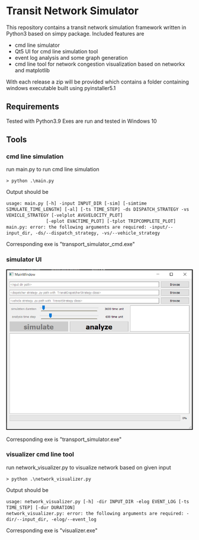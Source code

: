 # Transit Network Simulator

This repository contains a transit network simulation framework written in Python3 based on simpy package. Included features are
 - cmd line simulator
 - Qt5 UI for cmd line simulation tool
 - event log analysis and some graph generation
 - cmd line tool for network congestion visualization based on networkx and matplotlib

With each release a zip will be provided which contains a folder containing windows executable built using pyinstaller5.1

## Requirements
Tested with Python3.9
Exes are run and tested in Windows 10

## Tools

### cmd line simulation
run main.py to run cmd line simulation
```
> python .\main.py
```
Output should be
```
usage: main.py [-h] -input INPUT_DIR [-sim] [-simtime SIMULATE_TIME_LENGTH] [-al] [-ts TIME_STEP] -ds DISPATCH_STRATEGY -vs VEHICLE_STRATEGY [-velplot AVGVELOCITY_PLOT]
               [-eplot EVACTIME_PLOT] [-tplot TRIPCOMPLETE_PLOT]
main.py: error: the following arguments are required: -input/--input_dir, -ds/--dispatch_strategy, -vs/--vehicle_strategy
```

Corresponding exe is "transport_simulator_cmd.exe"

### simulator UI
![simulator ui image](./doc/simulator_ui.PNG)

Corresponding exe is "transport_simulator.exe"

### visualizer cmd line tool

run network_visualizer.py to visualize network based on given input
```
> python .\network_visualizer.py
```
Output should be 
```
usage: network_visualizer.py [-h] -dir INPUT_DIR -elog EVENT_LOG [-ts TIME_STEP] [-dur DURATION]
network_visualizer.py: error: the following arguments are required: -dir/--input_dir, -elog/--event_log
```

Corresponding exe is "visualizer.exe"